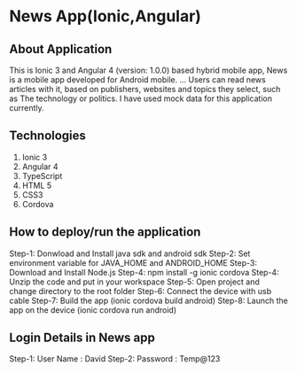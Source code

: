 News App(Ionic,Angular)
=============

About Application
-----------------
This is Ionic 3 and Angular 4 (version: 1.0.0) based hybrid mobile app, News is a mobile app developed for Android mobile. ... Users can read news articles with it, based on publishers, websites and topics they select, such as The technology or politics.
I have used mock data for this application currently.


Technologies
-----------------
1. Ionic 3
2. Angular 4
3. TypeScript
4. HTML 5
5. CSS3
6. Cordova

How to deploy/run the application
---------------------------------
Step-1: Donwload and Install java sdk and android sdk
Step-2: Set environment variable for JAVA_HOME and ANDROID_HOME
Step-3: Download and Install Node.js
Step-4: npm install -g ionic cordova
Step-4: Unzip the code and put in your workspace
Step-5: Open project and change directory to the root folder
Step-6: Connect the device with usb cable
Step-7: Build the app (ionic cordova build android)
Step-8: Launch the app on the device (ionic cordova run android)

Login Details in News app
---------------------------------
Step-1: User Name : David
Step-2: Password : Temp@123
